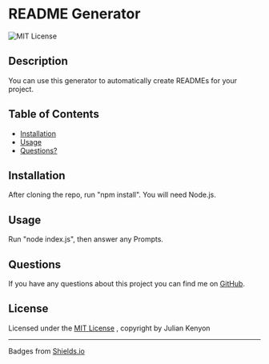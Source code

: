 # README Generator
![MIT License](https://img.shields.io/badge/License-MIT-brightgreen)
## Description
You can use this generator to automatically create READMEs for your project.
## Table of Contents
* [Installation](#installation)
* [Usage](#usage)
* [Questions?](#questions)
## Installation
After cloning the repo, run "npm install". You will need Node.js.
## Usage
Run "node index.js", then answer any Prompts.
## Questions

If you have any questions about this project you can find me on [GitHub](https://github.com/NotEnoughBacon).

## License

Licensed under the [MIT License](https://mit-license.org)
, copyright by Julian Kenyon
____

Badges from [Shields.io](https://shields.io)